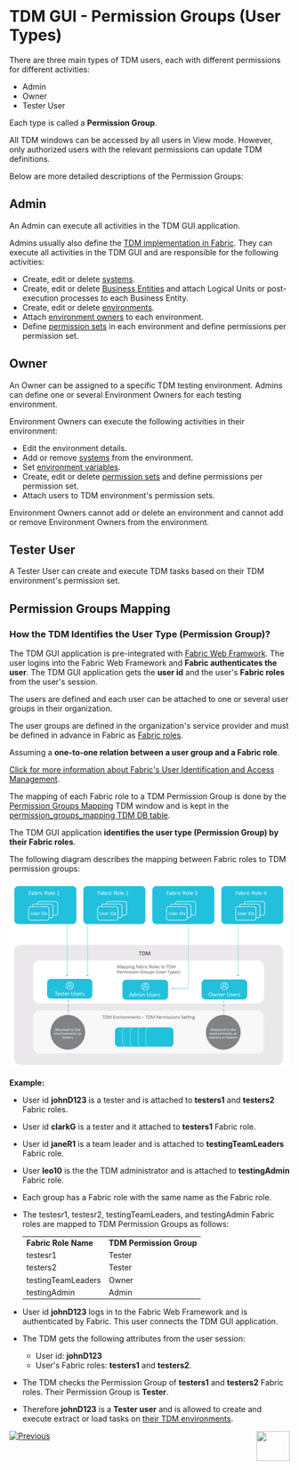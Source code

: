 # TDM GUI - Permission Groups (User Types)

There are three main types of TDM users, each with different permissions for different activities:
- Admin
- Owner
- Tester User

Each type is called a **Permission Group**. 

All TDM windows can be accessed by all users in View mode. However, only authorized users with the relevant permissions can update TDM definitions.

Below are more detailed descriptions of the Permission Groups: 

## Admin 

An Admin can execute all activities in the TDM GUI application. 

Admins usually also define the [TDM implementation in Fabric](/articles/TDM/tdm_implementation/03_tdm_fabric_implementation_flow.md). They can execute all activities in the TDM GUI and are responsible for the following activities:

- Create, edit or delete [systems](05_tdm_gui_product_window.md).
- Create, edit or delete [Business Entities](04_tdm_gui_business_entity_window.md) and attach Logical Units or post-execution processes to each Business Entity.
- Create, edit or delete [environments](07_tdm_gui_environment_overview.md).
- Attach [environment owners](08_environment_window_general_information.md#environment-owners) to each environment.
- Define [permission sets](10_environment_roles_tab.md) in each environment and define permissions per permission set.

## Owner 

An Owner can be assigned to a specific TDM testing environment. Admins can define one or several Environment Owners for each testing environment. 

Environment Owners can execute the following activities in their environment:

- Edit the environment details.
- Add or remove [systems](11_environment_products_tab.md) from the environment.
- Set [environment variables](12_environment_globals_tab.md).
- Create, edit or delete [permission sets](10_environment_roles_tab.md) and define permissions per permission set.
- Attach users to TDM environment's permission sets.

Environment Owners cannot add or delete an environment and cannot add or remove Environment Owners from the environment.

## Tester User

A Tester User can create and execute TDM tasks based on their TDM environment's permission set. 

## Permission Groups Mapping

### How the TDM Identifies the User Type (Permission Group)? 

The TDM GUI application is pre-integrated with [Fabric Web Framwork](/articles/30_web_framework/02_preintegrated_apps_overview.md).  The user logins into the Fabric Web Framework and **Fabric authenticates the user**. The TDM GUI application gets the **user id** and the user's **Fabric roles** from the user's session. 

The users are defined and each user can be attached to one or several user groups in their organization. 

The user groups are defined in the organization's service provider and must be defined in advance in Fabric as [Fabric roles](/articles/17_fabric_credentials/02_fabric_credentials_commands.md#create-role). 

Assuming a **one-to-one relation between a user group and a Fabric role**.

[Click for more information about Fabric's User Identification and Access Management](/articles/26_fabric_security/07_user_IAM_overview.md).

The mapping of each Fabric role to a TDM Permission Group is done by the [Permission Groups Mapping](02a_permission_group_mapping_window.md) TDM window and is kept in the [permission_groups_mapping TDM DB table](/articles/TDM/tdm_architecture/02_tdm_database.md#permission_groups_mapping).

The TDM GUI application **identifies the user type (Permission Group) by their Fabric roles**.

The following diagram describes the mapping between Fabric roles to TDM permission groups:

![permission group mapping](images/TDM_permission_group_mapping_to_fabric_roles.png)



**Example:**

- User id **johnD123** is a tester and is attached to **testers1** and **testers2** Fabric roles.

- User id **clarkG** is a tester and it attached to **testers1** Fabric role.

- User id **janeR1** is a team leader and is attached to **testingTeamLeaders** Fabric role.

- User **leo10** is the the TDM administrator and is attached to **testingAdmin** Fabric role. 

- Each group has a Fabric role with the same name as the Fabric role.

- The testesr1, testesr2, testingTeamLeaders, and testingAdmin Fabric roles are mapped to TDM Permission Groups as follows:

  <table width="900pxl">
  <tbody>
  <tr>
  <td><strong>Fabric Role Name</strong></td>
  <td><strong>TDM Permission Group</strong></td>
  </tr>
  <tr>
  <td>testesr1</td>
  <td>Tester</td>
  </tr>
  <tr>
  <td>testers2</td>
  <td>Tester</td>
  </tr>
  <tr>
  <td>testingTeamLeaders</td>
  <td>Owner</td>
  </tr>
  <tr>
  <td>testingAdmin</td>
  <td>Admin</td>
  </tr>
  </table>

- User id **johnD123** logs in to the Fabric Web Framework and is authenticated by Fabric. This user connects the TDM GUI application.

- The TDM gets the following attributes from the user session:

  - User id:  **johnD123**
  - User's Fabric roles: **testers1** and **testers2**.

- The TDM checks the Permission Group of **testers1** and **testers2** Fabric roles. Their Permission Group is **Tester**.

- Therefore **johnD123** is a **Tester user** and is allowed to create and execute extract or load tasks on [their TDM environments](/articles/TDM/tdm_gui/07_tdm_gui_environment_overview.md). 

  

[![Previous](/articles/images/Previous.png)](01_tdm_gui_overview.md)[<img align="right" width="60" height="54" src="/articles/images/Next.png">](02a_permission_group_mapping_window.md)



